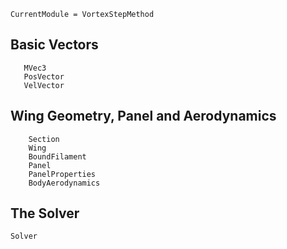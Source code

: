```@meta
CurrentModule = VortexStepMethod
```
## Basic Vectors
```@docs
   MVec3
   PosVector
   VelVector
```

## Wing Geometry, Panel and Aerodynamics
```@docs
    Section
    Wing
    BoundFilament
    Panel
    PanelProperties
    BodyAerodynamics
```

## The Solver
```@docs
Solver
```
